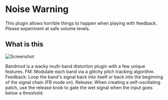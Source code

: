 # Noise Warning
This plugin allows horrible things to happen when playing with feedback. Please experiment at safe volume levels.

## What is this
![Screenshot](https://github.com/DJ-Doomz/BandMod/assets/9015062/230ee3e4-db29-4adb-a33d-6d8a9474e02f)

Bandmod is a wacky multi-band distortion plugin with a few unique features.
FM: Modulate each band via a glitchy pitch tracking algorithm.
Feedback: Loop the band's signal back into itself or back into the beginning of the signal chain (FB mode on).
Release: When creating a self-oscillating patch, use the release knob to gate the wet signal when the input goes below a threshold.
